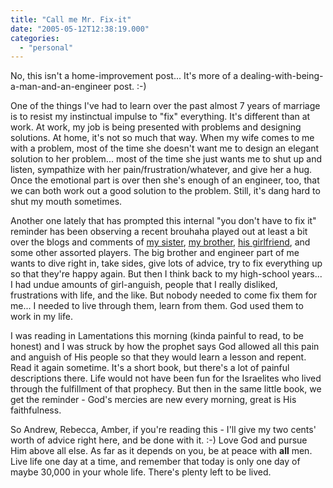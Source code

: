 ```yaml
---
title: "Call me Mr. Fix-it"
date: "2005-05-12T12:38:19.000"
categories: 
  - "personal"
---
```


No, this isn't a home-improvement post... It's more of a dealing-with-being-a-man-and-an-engineer post. :-)

One of the things I've had to learn over the past almost 7 years of marriage is to resist my instinctual impulse to "fix" everything. It's different than at work. At work, my job is being presented with problems and designing solutions. At home, it's not so much that way. When my wife comes to me with a problem, most of the time she doesn't want me to design an elegant solution to her problem... most of the time she just wants me to shut up and listen, sympathize with her pain/frustration/whatever, and give her a hug. Once the emotional part is over then she's enough of an engineer, too, that we can both work out a good solution to the problem. Still, it's dang hard to shut my mouth sometimes.

Another one lately that has prompted this internal "you don't have to fix it" reminder has been observing a recent brouhaha played out at least a bit over the blogs and comments of [my sister](http://www.xanga.com/home.aspx?user=thinkinofyou_87), [my brother](http://www.xanga.com/home.aspx?user=hubbs86), [his girlfriend](http://www.xanga.com/home.aspx?user=amburgler7), and some other assorted players. The big brother and engineer part of me wants to dive right in, take sides, give lots of advice, try to fix everything up so that they're happy again. But then I think back to my high-school years... I had undue amounts of girl-anguish, people that I really disliked, frustrations with life, and the like. But nobody needed to come fix them for me... I needed to live through them, learn from them. God used them to work in my life.

I was reading in Lamentations this morning (kinda painful to read, to be honest) and I was struck by how the prophet says God allowed all this pain and anguish of His people so that they would learn a lesson and repent. Read it again sometime. It's a short book, but there's a lot of painful descriptions there. Life would not have been fun for the Israelites who lived through the fulfillment of that prophecy. But then in the same little book, we get the reminder - God's mercies are new every morning, great is His faithfulness.

So Andrew, Rebecca, Amber, if you're reading this - I'll give my two cents' worth of advice right here, and be done with it. :-) Love God and pursue Him above all else. As far as it depends on you, be at peace with **all** men. Live life one day at a time, and remember that today is only one day of maybe 30,000 in your whole life. There's plenty left to be lived.
